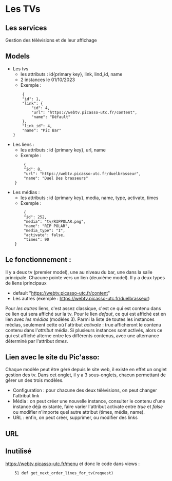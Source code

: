 # Les TVs

## Les services

Gestion des télévisions et de leur affichage

## Models

- Les tvs
    - les attributs : id{primary key}, link, lind_id, name
    - 2 instances le 01/10/2023
    - Exemple :
    ``` {
        {
        "id": 1,
        "link": {
            "id": 4,
            "url": "https://webtv.picasso-utc.fr/content",
            "name": "Défault"
        },
        "link_id": 4,
        "name": "Pic Bar"
    }

- Les liens :
    - les attributs : id {primary key}, url, name
    - Exemple :
```    {
        {
        "id": 8,
        "url": "https://webtv.picasso-utc.fr/duelbrasseur",
        "name": "Duel Des brasseurs"
    }
```    
- Les médias :
    - les attributs : id {primary key}, media, name, type, activate, times
    - Exemple :
```            {
        {
        "id": 252,
        "media": "tv/RIPPOLAR.png",
        "name": "RIP POLAR",
        "media_type": "I",
        "activate": false,
        "times": 90
    }
```

## Le fonctionnement :

Il y a deux tv (premier model), une au niveau du bar, une dans la salle principale. Chacune pointe vers un lien (deuxième model). Il y a deux types de liens iprincipaux
- default "https://webtv.picasso-utc.fr/content"
- Les autres (exemple : https://webtv.picasso-utc.fr/duelbrasseur)

Pour *les autres* liens, c'est assez classique, c'est ce qui est contenu dans ce lien qui sera affiché sur la tv.
Pour le lien *defaut*, ce qui est affiché est en lien avec *les médias* (modèles 3). Parmi la liste de toutes les instances médias, seulement cette où l'attribut *activate* : true afficheront le contenu contenu dans l'*attribut* média. Si plusieurs instances sont activés, alors ce qui est affiché alterne entre les différents contenus, avec une alternance déterminé par l'attribut *times*.

## Lien avec le site du Pic'asso:
Chaque modèle peut être géré depuis le site web, il existe en effet un onglet gestion des tv. Dans cet onglet, il y a 3 sous-onglets, chacun permettant de gérer un des trois modèles.
* Configuration : pour chacune des deux télévisions, on peut changer l'attribut link
* Média : on peut créer une nouvelle instance, consulter le contenu d'une instance déjà existante, faire varier l'attribut activate entre *true* et *false* ou modifier n'importe quel autre attribut (times, média, name).
* URL : enfin, on peut créer, supprimer, ou modifier des links

## URL

## Inutilisé

https://webtv.picasso-utc.fr/menu
et donc le code dans views :
```
    51 def get_next_order_lines_for_tv(request)
```